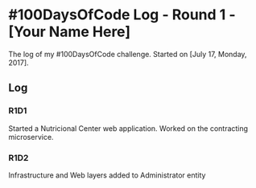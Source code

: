 # #100DaysOfCode Log - Round 1 - [Your Name Here]

The log of my #100DaysOfCode challenge. Started on [July 17, Monday, 2017].

## Log

### R1D1 
Started a Nutricional Center web application. Worked on the contracting microservice.

### R1D2
Infrastructure and Web layers added to Administrator entity